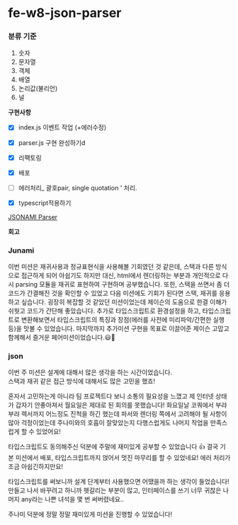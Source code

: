 # fe-w8-json-parser

### 분류 기준

1. 숫자
2. 문자열
3. 객체
4. 배열
5. 논리값(불리언)
6. 널

**구현사항**

* [x]   index.js 이벤트 작업 (+에러수정)
* [x]   parser.js 구현 완성하기d
* [x]   리팩토링
* [x]   배포
* [ ]   에러처리_ 괄호pair, single quotation ' 처리.
* [x]   typescript적용하기


[JSONAMI Parser](http://jsonami-parser.herokuapp.com/)

**회고**
### Junami
이번 미션은 재귀사용과 정규표현식을 사용해볼 기회였던 것 같은데,
스택과 다른 방식으로 접근하게 되어 아쉽기도 하지만 대신, html에서 렌더링하는 부분과 개인적으로 다시 parsing 모듈을 재귀로 표현하여 구현하며 공부했습니다. 또한, 스택을 쓰면서 좀 더 코드가 간결해진 것을 확인할 수 있었고 다음 미션에도 기회가 된다면 스택, 재귀를 응용하고 싶습니다. 굉장히 복잡할 것 같았던 미션이었는데 제이슨의 도움으로 한결 이해가 쉬웟고 코드가 간단해 좋았습니다.
추가로 타입스크립트로 환경설정을 하고, 타입스크립트로 변환해보면서 타입스크립트의 특징과 장점(에러를 사전에 미리파악/간편한 실행 등)을 맛볼 수 있었습니다. 
마지막까지 추가미션 구현을 목표로 이끌어준 제이슨 고맙고 함께해서 즐거운 페어미션이었습니다.😃🎈

### json  
이번 주 미션은 설계에 대해서 많은 생각을 하는 시간이었습니다.  
스택과 재귀 같은 접근 방식에 대해서도 많은 고민을 했죠!

혼자서 고민하는게 아니라 팀 프로젝트다 보니 소통의 필요성을 느꼈고
제 인터넷 상태가 갑자기 안좋아져서 월요일은 제대로 된 회의를 못했습니다!
화요일날 코쿼에서 부랴부랴 렉서까지 어느정도 진척을 하긴 했는데 파서와 렌더링 쪽에서 고려해야 될 사항이 많아 걱정이었는데 주나미와의 호흡이 잘맞았는지 다행스럽게도 나머지 작업을 만족스럽게 할 수 있었어요!

타입스크립트도 동의해주신 덕분에 주말에 재미있게 공부할 수 있었습니다 👍 
결국 기본 미션에서 배포, 타입스크립트까지 얹어서 멋진 마무리를 할 수 있었네요!
에러 처리가 조금 아쉽긴하지만요!

타입스크립트를 써보니까 설계 단계부터 사용했으면 어땠을까 하는 생각이 들었습니다!
만들고 나서 바꾸려고 하니까 헷갈리는 부분이 많고, 인터페이스를 쓰기 너무 귀찮은 나머지
any라는 나쁜 녀석을 몇 번 써버렸네요.. 

주나미 덕분에 정말 정말 재미있게 미션을 진행할 수 있었습니다!

